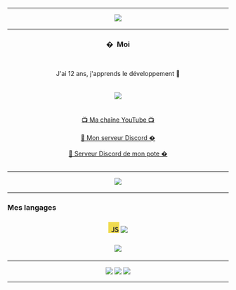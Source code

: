 ------
<p align = "center">
<img src="https://thumbs.gfycat.com/UnacceptableAltruisticAdamsstaghornedbeetle-size_restricted.gif">
</p>

-----
### <p align="center">� &nbsp;Moi</p>
<br>
<p align="center">
  J'ai 12 ans, j'apprends le développement 🙂
  <br>
  <br>
  <br>
  <img src="https://i.gifer.com/origin/76/766a4a276bbc6f22d566a4bd6a7bbcd9_w200.gif">
  <br>
  <br>
  <br>
  <a href="https://www.youtube.com/channel/UCNjrsynaZcgYr0CY4_gGiLQ">📺 Ma chaîne YouTube 📺</a>
  <br>
  <br>
  <a href="https://discord.gg/PYDMyuWXvE">💬 Mon serveur Discord �</a>
  <br>
  <br>
  <a href="https://discord.gg/7zXR2C8hS6">💬 Serveur Discord de mon pote  �</a>
  <br>
  <br>
</p>

-----
<p align = "center">
<img src="https://i.pinimg.com/originals/15/5f/a0/155fa0f038be246c77914fb12836eadc.gif">
</p>

-----
###   Mes langages</h1>
### <p align="center"> <img height="25" src="https://raw.githubusercontent.com/github/explore/80688e429a7d4ef2fca1e82350fe8e3517d3494d/topics/javascript/javascript.png">    <img height="25" src="https://upload.wikimedia.org/wikipedia/commons/thumb/c/c3/Python-logo-notext.svg/1024px-Python-logo-notext.svg.png"> </p>
### <p align="center"><img height="35" src="https://byfeel.info/wp-content/uploads/2015/02/css-html2-e1517475681211.png"></p>
-----

<p align="center">
  <img src="https://img.shields.io/github/followers/Ako-fr?style=social">
  <img src="https://img.shields.io/github/stars/Ako-fr?style=social">
  <img src="https://komarev.com/ghpvc/?username=Ako-fr&color=blue">
</p>

-----
